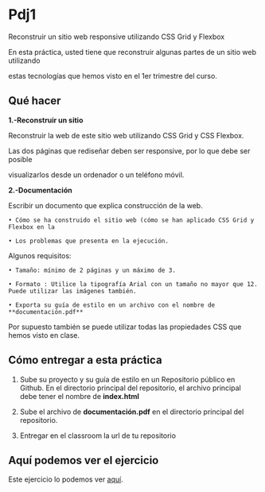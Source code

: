 # Pdj1

Reconstruir un sitio web responsive utilizando CSS Grid y Flexbox

En esta práctica, usted tiene que reconstruir algunas partes de un sitio web utilizando

estas tecnologías que hemos visto en el 1er trimestre del curso.

## Qué hacer

**1.-Reconstruir un sitio**

Reconstruir la web de este sitio web utilizando CSS Grid y CSS Flexbox.

Las dos páginas que rediseñar deben ser responsive, por lo que debe ser posible

visualizarlos desde un ordenador o un teléfono móvil.

**2.-Documentación**

Escribir un documento que explica construcción de la web.

    • Cómo se ha construido el sitio web (cómo se han aplicado CSS Grid y Flexbox en la

    • Los problemas que presenta en la ejecución.

Algunos requisitos:

    • Tamaño: mínimo de 2 páginas y un máximo de 3.

    • Formato : Utilice la tipografía Arial con un tamaño no mayor que 12. Puede utilizar las imágenes también.

    • Exporta su guía de estilo en un archivo con el nombre de **documentación.pdf**

Por supuesto también se puede utilizar todas las propiedades CSS que hemos visto en clase.

## Cómo entregar a esta práctica

1) Sube su proyecto y su guía de estilo en un Repositorio público en Github. 
En el directorio principal del repositorio, el archivo principal debe tener el nombre de **index.html**

2) Sube el archivo de **documentación.pdf** en el directorio principal del repositorio.

3) Entregar en el classroom la url de tu repositorio

## Aquí podemos ver el ejercicio
Este ejercicio lo podemos ver [aquí](https://sergjime.github.io/PDJ1/).
